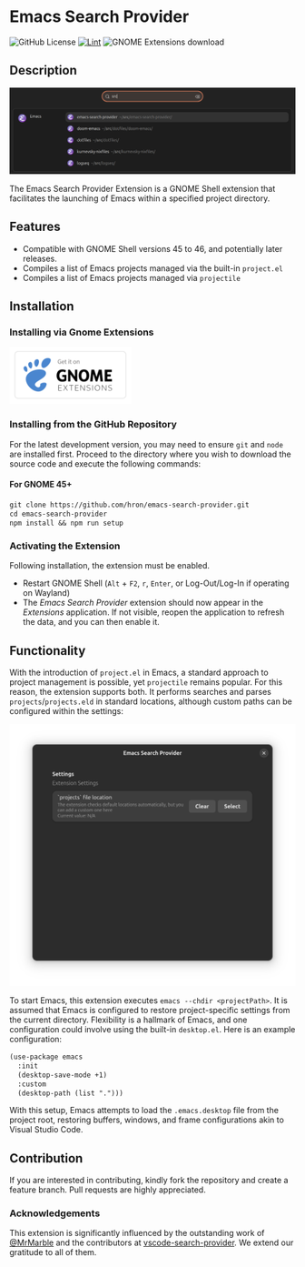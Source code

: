 # Emacs Search Provider

![GitHub License](https://img.shields.io/github/license/hron/emacs-search-provider) [![Lint](https://github.com/hron/emacs-search-provider/actions/workflows/eslint.yml/badge.svg)](https://github.com/hron/emacs-search-provider/actions/workflows/eslint.yml) ![GNOME Extensions download](https://img.shields.io/badge/dynamic/xml?url=https%3A%2F%2Fextensions.gnome.org%2Fextension%2F8064/%2emacs-search-provider%2F&query=%2Fhtml%2Fbody%2Fdiv%5B2%5D%2Fdiv%5Fdiv%5B2%5D%2Fdiv%5B1%5D%2Fspan%5B3%5D&logo=gnome&label=GNOME%20extensions&cacheSeconds=86400)

## Description

![Screenshot](screenshot.png)

The Emacs Search Provider Extension is a GNOME Shell extension that facilitates the launching of Emacs within a specified project directory.

## Features

- Compatible with GNOME Shell versions 45 to 46, and potentially later releases.
- Compiles a list of Emacs projects managed via the built-in `project.el`
- Compiles a list of Emacs projects managed via `projectile`

## Installation

### Installing via Gnome Extensions

[<img alt="" height="100" src="https://raw.githubusercontent.com/andyholmes/gnome-shell-extensions-badge/master/get-it-on-ego.svg?sanitize=true">](https://extensions.gnome.org/extension/8064//)

### Installing from the GitHub Repository

For the latest development version, you may need to ensure `git` and `node` are installed first. Proceed to the directory where you wish to download the source code and execute the following commands:

#### For GNOME 45+

    git clone https://github.com/hron/emacs-search-provider.git
    cd emacs-search-provider
    npm install && npm run setup

### Activating the Extension

Following installation, the extension must be enabled.

- Restart GNOME Shell (`Alt` + `F2`, `r`, `Enter`, or Log-Out/Log-In if operating on Wayland)
- The _Emacs Search Provider_ extension should now appear in the _Extensions_ application. If not visible, reopen the application to refresh the data, and you can then enable it.

## Functionality

With the introduction of `project.el` in Emacs, a standard approach to project management is possible, yet `projectile` remains popular. For this reason, the extension supports both. It performs searches and parses `projects`/`projects.eld` in standard locations, although custom paths can be configured within the settings:

![Settings Screenshot](settings-screenshot.png)

To start Emacs, this extension executes `emacs --chdir <projectPath>`. It is assumed that Emacs is configured to restore project-specific settings from the current directory. Flexibility is a hallmark of Emacs, and one configuration could involve using the built-in `desktop.el`. Here is an example configuration:

```emacs-lisp
(use-package emacs
  :init
  (desktop-save-mode +1)
  :custom
  (desktop-path (list ".")))
```

With this setup, Emacs attempts to load the `.emacs.desktop` file from the project root, restoring buffers, windows, and frame configurations akin to Visual Studio Code.

## Contribution

If you are interested in contributing, kindly fork the repository and create a feature branch. Pull requests are highly appreciated.

### Acknowledgements

This extension is significantly influenced by the outstanding work of [@MrMarble](https://github.com/MrMarble) and the contributors at [vscode-search-provider](https://github.com/MrMarble/vscode-search-provider/). We extend our gratitude to all of them.
